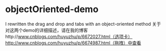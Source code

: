 # objectOriented-demo
I rewritten the drag and drop and tabs with an object-oriented method
关于对这两个demo的详细描述，请在我的博客http://www.cnblogs.com/huyuzhu/p/6672027.html（选项卡）http://www.cnblogs.com/huyuzhu/p/6674987.html（拖拽）中查看
